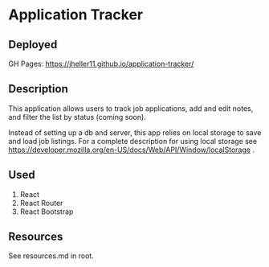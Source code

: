 # Application Tracker

## Deployed

GH Pages: https://jheller11.github.io/application-tracker/

## Description

This application allows users to track job applications, add and edit notes, and filter the list by status (coming soon).

Instead of setting up a db and server, this app relies on local storage to save and load job listings. For a complete description for using local storage see https://developer.mozilla.org/en-US/docs/Web/API/Window/localStorage .

## Used

1. React
2. React Router
3. React Bootstrap

## Resources

See resources.md in root.
